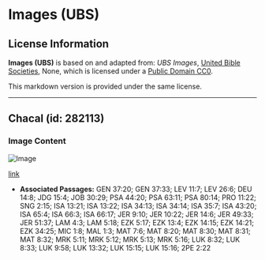 # Images (UBS)

## License Information

**Images (UBS)** is based on and adapted from: _UBS Images_, [United Bible Societies](https://unitedbiblesocieties.org/), None, which is licensed under a [Public Domain CC0](https://creativecommons.org/public-domain/cc0/).

This markdown version is provided under the same license.



--------------------------------

## Chacal (id: 282113)

### Image Content

![Image](https://cdn.aquifer.bible/aquifer-content/resources/Media/WEB-0541_jackal.jpg)

[link](https://cdn.aquifer.bible/aquifer-content/resources/Media/WEB-0541_jackal.jpg)

* **Associated Passages:** GEN 37:20; GEN 37:33; LEV 11:7; LEV 26:6; DEU 14:8; JDG 15:4; JOB 30:29; PSA 44:20; PSA 63:11; PSA 80:14; PRO 11:22; SNG 2:15; ISA 13:21; ISA 13:22; ISA 34:13; ISA 34:14; ISA 35:7; ISA 43:20; ISA 65:4; ISA 66:3; ISA 66:17; JER 9:10; JER 10:22; JER 14:6; JER 49:33; JER 51:37; LAM 4:3; LAM 5:18; EZK 5:17; EZK 13:4; EZK 14:15; EZK 14:21; EZK 34:25; MIC 1:8; MAL 1:3; MAT 7:6; MAT 8:20; MAT 8:30; MAT 8:31; MAT 8:32; MRK 5:11; MRK 5:12; MRK 5:13; MRK 5:16; LUK 8:32; LUK 8:33; LUK 9:58; LUK 13:32; LUK 15:15; LUK 15:16; 2PE 2:22

